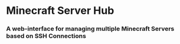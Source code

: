 # Minecraft Server Hub
### A web-interface for managing multiple Minecraft Servers based on SSH Connections

